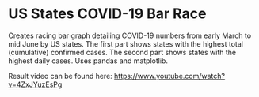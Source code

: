 # US States COVID-19 Bar Race
Creates racing bar graph detailing COVID-19 numbers from early March to mid June by US states. The first part shows states with the highest total (cumulative) confirmed cases. The second part shows states with the highest daily cases. Uses pandas and matplotlib.

Result video can be found here:
https://www.youtube.com/watch?v=4ZxJYuzEsPg
